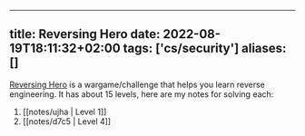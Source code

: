  ---
title: Reversing Hero
date: 2022-08-19T18:11:32+02:00
tags: ['cs/security']
aliases: []
---

[Reversing Hero](https://reversinghero.com) is a wargame/challenge that helps you learn reverse engineering.
It has about 15 levels, here are my notes for solving each:

1. [[notes/ujha | Level 1]]
1. [[notes/d7c5 | Level 4]]



